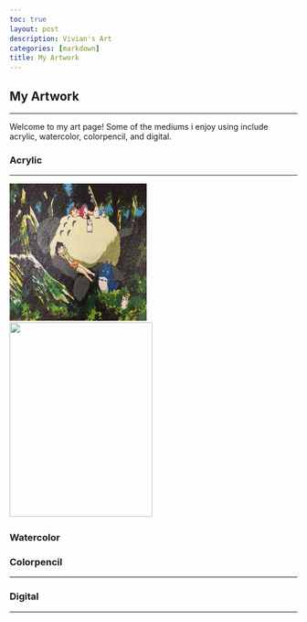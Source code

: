 ```yaml
---
toc: true
layout: post
description: Vivian's Art
categories: [markdown]
title: My Artwork
---
```

<h2>My Artwork</h2>
<hr>
<p>Welcome to my art page! Some of the mediums i enjoy using include acrylic, watercolor, colorpencil, and digital.</p>

<h3>Acrylic</h3>
<hr>
<div class="row">
    <div class="column">
        <img src="https://github.com/vivianknee/FastPages/blob/master/images/acrylic.jpg" width="240" height="240">
    <div>
<img src ="" width="250" height="340">
<h3>Watercolor</h3>
<h3>Colorpencil</h3>
<hr>
<h3>Digital</h3>
<hr>
